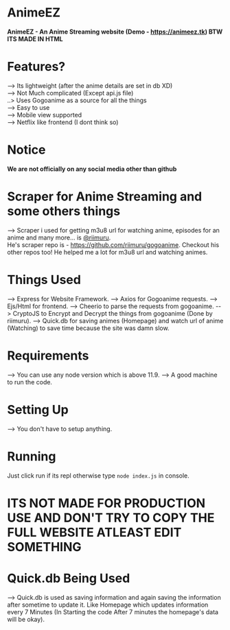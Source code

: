# AnimeEZ
**AnimeEZ - An Anime Streaming website (Demo - https://animeez.tk) BTW ITS MADE IN HTML** <br>
# Features?
--> Its lightweight (after the anime details are set in db XD) <br>
--> Not Much complicated (Except api.js file) <br>
..> Uses Gogoanime as a source for all the things <br>
--> Easy to use <br>
--> Mobile view supported <br>
--> Netflix like frontend (I dont think so) <br>

# Notice 
**We are not officially on any social media other than github**

# Scraper for Anime Streaming and some others things
--> Scraper i used for getting m3u8 url for watching anime, episodes for an anime and many more... is [@riimuru](https://github.com/riimuru).   
He's scraper repo is - https://github.com/riimuru/gogoanime. Checkout his other repos too! He helped me a lot for m3u8 url and watching animes. <br>

# Things Used
--> Express for Website Framework.
--> Axios for Gogoanime requests.
--> Ejs/Html for frontend.
--> Cheerio to parse the requests from gogoanime.
--> CryptoJS to Encrypt and Decrypt the things from gogoanime (Done by riimuru).
--> Quick.db for saving animes (Homepage) and watch url of anime (Watching) to save time because the site was damn slow.

# Requirements
--> You can use any node version which is above 11.9.
--> A good machine to run the code.



# Setting Up 
--> You don't have to setup anything.

# Running 
Just click run if its repl otherwise type `node index.js` in console.

# ITS NOT MADE FOR PRODUCTION USE AND DON'T TRY TO COPY THE FULL WEBSITE ATLEAST EDIT SOMETHING

# Quick.db Being Used 
--> Quick.db is used as saving information and again saving the information after sometime to update it. Like Homepage which updates information every 7 Minutes (In Starting the code After 7 minutes the homepage's data will be okay).

